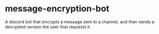 # message-encryption-bot
 A discord bot that encrypts a message sent to a channel, and then sends a decrypted version the user that requests it
